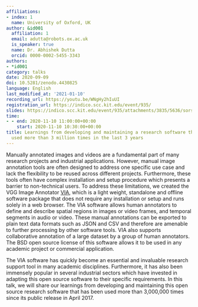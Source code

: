 ```yaml
---
affiliations:
- index: 1
  name: University of Oxford, UK
author: &id001
  affiliation: 1
  email: adutta@robots.ox.ac.uk
  is_speaker: true
  name: Dr. Abhishek Dutta
  orcid: 0000-0002-5455-3343
authors:
- *id001
category: talks
date: 2020-09-09
doi: 10.5281/zenodo.4430825
language: English
last_modified_at: '2021-01-10'
recording_url: https://youtu.be/WNgHy2hIuUI
registration_url: https://indico.scc.kit.edu/event/935/
slides: https://indico.scc.kit.edu/event/935/attachments/3835/5636/sorse_adutta_20-11-10.pdf
time:
- - end: 2020-11-10 11:00:00+00:00
    start: 2020-11-10 10:30:00+00:00
title: Learnings from developing and maintaining a research software that has been
  used more than 3 million times in the last 3 years
---
```


Manually annotated images and videos are a fundamental part of many research projects and industrial applications. However, manual image annotation tools are often designed to address one specific use case and lack the flexibility to be reused across different projects. Furthermore, these tools often have complex installation and setup procedure which presents a barrier to non-technical users. To address these limitations, we created the VGG Image Annotator [VIA](http://www.robots.ox.ac.uk/~vgg/software/via/),  which is a light weight, standalone and offline software package that does not require any installation or setup and runs solely in a web browser. The VIA software allows human annotators to define and describe spatial regions in images or video frames,  and temporal segments in audio or video. These manual annotations can be exported to plain text data formats such as JSON and CSV and therefore are amenable to further processing by other software tools. VIA also supports collaborative annotation of a large dataset by a group of human annotators. The BSD open source license of this software allows it to be used in any academic project or commercial application.

The VIA software has quickly become an essential and invaluable research support tool in many academic disciplines. Furthermore, it has also been immensely popular in several industrial sectors which have invested in adapting this open source software to their specific requirements. In this talk, we will share our learnings from developing and maintaining this open source research software that has been used more than 3,000,000 times since its public release in April 2017.